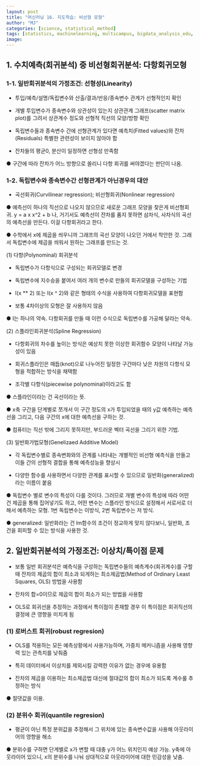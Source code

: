 ```yaml
---
layout: post
title: "머신러닝 16. 지도학습: 비선형 모형"
author: "MJ"
categories: [science, statistical_method]
tags: [statistics, machinelearning, multicampus, bigdata_analysis_edu, GNT]
image: 
---
```



## 1.  수치예측(회귀분석) 중 비선형회귀분석: 다항회귀모형



### 1-1. 일반회귀분석의 가정조건: 선형성(Linearity)

- 투입/예측/설명/독립변수와 산출/결과/반응/종속변수 관계가 선형적인지 확인

- 개별 투입변수가 종속변수와 상관성이 있는지 상관관계 그래프(scatter matrix plot)를 그려서 상관계수 정도와 선형적 직선의 모양/방향 확인

- 독립변수들과 종속변수 간에 선형관계가 있다면 예측치(Fitted values)와 잔차(Residuals) 특별한 관련성이 보이지 않아야 함

- 잔차들의 평균0, 분산이 일정하면 선형성 만족함




● 구간에 따라 잔차가 어느 방향으로 쏠리니 다항 회귀를 써야겠다는 판단이 나옴.



### 1-2. 독립변수와 종속변수간 선형관계가 아닌경우의 대안

- 곡선회귀(Curvilinear regression); 비선형회귀(Nonlinear regression)



● 예측선이 하나의 직선으로 나오지 않으므로 새로운 그래프 모양을 찾은게 비선형회귀.
y = a x x^2 + b 나, 거기서도 예측선이 잔차를 품지 못하면 삼차식, 사차식의 곡선의 예측선을 만든다. 이걸 다항회귀라고 한다. 

● 수학에서 x에 제곱을 씌우니까 그래프의 곡선 모양이 나오던 거에서 착안한 것. 그래서 독립변수에 제곱을 씌워서 원하는 그래프를 만드는 것. 



(1) 다항(Polynominal) 회귀분석

- 독립변수가 다항식으로 구성되는 회귀모델로 변경

- 독립변수에 지수승을 붙여서 여러 개의 변수로 만들의 회귀모델을 구성하는 기법

- I(x ** 2) 또는 I(x ^ 2)와 같은 형태의 수식을 사용하여 다항회귀모델을 표현함

- 보통 4차이상의 모형은 잘 사용하지 않음


● I는 하나의 약속. 다항회귀를 만들 때 이런 수식으로 독립변수를 가공해 달라는 약속.



(2) 스플라인회귀분석(Spline Regression)

- 다항회귀의 차수를 높이는 방식은 예상치 못한 이상한 회귀함수 모양이 나타날 가능성이 있음

- 회귀스플라인은 매듭(knot)으로 나누어진 일정한 구간마다 낮은 차원의 다항식 모형을 적합하는 방식을 채택함

- 조각별 다항식(piecewise polynominal)이라고도 함


● 스플라인이라는 건 곡선이라는 뜻.

● x축 구간을 단계별로 쪼개서 이 구간 정도의 x가 투입되었을 때의 y값 예측하는 예측선을 그리고, 다음 구간의 x에 대한 예측선을 구하는 것.

● 컴퓨터는 직선 밖에 그리지 못하지만, 부드러운 벡터 곡선을 그리기 위한 기법.



(3) 일반화가법모형(Genelizaed Additive Model)

- 각 독립변수별로 종속변화와의 관계를 나타내는 개별적인 비선형 예측식을 만들고 이들 간의 선형적 결합을 통해 예측성능을 향상시

- 다양한 함수를 사용하면서 다양한 관계를 표시할 수 있으므로 일반화(generalized)라는 이름이 붙음


● 독립변수 별로 변수의 특성이 다를 것이다. 그러므로 개별 변수의 특성에 따라 어떤 건 제곱을 통해 집어넣기도 하고, 어떤 변수는 스플라인 방식으로 설정해서 서로서로 더해서 예측하는 모형. 1번 독립변수는 이방식, 2번 독립변수는 저 방식.

● generalized: 일반화라는 건 lm함수의 조건이 정교하게 맞지 않다보니, 일반화, 조건을 회피할 수 있는 방식을 사용한 것.


## 2. 일반회귀분석의 가정조건: 이상치/특이점 문제

- 보통 일반 회귀분석은 예측식을 구성하는 독립변수들의 예측계수(회귀계수)를 구할 때 잔차의 제곱의 합이 최소과 되게하는 최소제곱법(Method of Ordinary Least Squares, OLS) 방법을 사용함

- 잔차의 합=0이므로 제곱의 합이 최소가 되는 방법을 사용함

- OLS로 회귀선을 추정하는 과정에서 특이점이 존재할 경우 이 특이점은 회귀직선의 결정에 큰 영향을 미치게 됨


### (1) 로버스트 회귀(robust regresion)

- OLS를 적용하는 모든 예측상황에서 사용가능하며, 가중치 메커니즘을 사용해 영향력 있는 관측치를 낮춰줌

- 특히 데이터에서 이상치를 제외시킬 강력한 이유가 없는 경우에 유용함

- 잔차의 제곱을 이용하는 최소제곱법 대신에 절대값의 합이 최소가 되도록 계수룰 추정하는 방식

● 절댓값을 이용.


### (2) 분위수 회귀(quantile regresion)

- 평균이 아닌 특정 분위값을 추정해서 그 위치에 있는 종속변수값을 사용해 아웃라이어의 영향을 해소

● 분위수를 구하면 단계별로 x가 변할 때 대충 y가 어느 위치인지 예상 가능. y축에 아웃라이어 있으니, x의 분위수를 나눠 상대적으로 아웃라이어에 대한 민감성을 낮춤.
